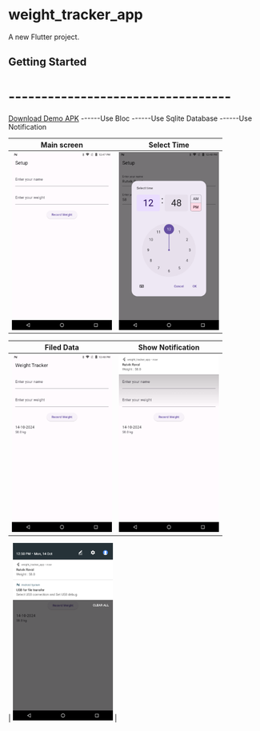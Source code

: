 # weight_tracker_app

A new Flutter project.

## Getting Started
# ----------------------------------
[Download Demo APK](/asset/apk/app-release.apk)
------Use Bloc
------Use Sqlite Database
------Use Notification

| Main screen                                  |                       Select Time                       |
|----------------------------------------------|:-------------------------------------------------------:|
| <img src="/image/screen_1.png" width="200"/> |      <img src="/image/screen_2.png" width="200"/>       |


| Filed Data                                   |              Show Notification               |
|----------------------------------------------|:--------------------------------------------:|
| <img src="/image/screen_3.png" width="200"/> | <img src="/image/screen_4.png" width="200"/> |


| <img src="/image/screen_5.png" width="200"/> |
